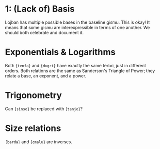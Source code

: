 # 1: (Lack of) Basis

Lojban has multiple possible bases in the baseline gismu. This is okay! It
means that some gismu are interexpressible in terms of one another. We should
both celebrate and document it.

# Exponentials & Logarithms

Both ``{tenfa}`` and ``{dugri}`` have exactly the same terbri, just in
different orders. Both relations are the same as Sanderson's Triangle of
Power; they relate a base, an exponent, and a power.

# Trigonometry

Can ``{sinso}`` be replaced with ``{tanjo}``?

# Size relations

``{barda}`` and ``{cmalu}`` are inverses.
